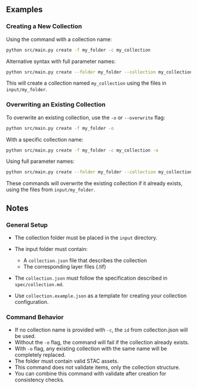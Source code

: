 ## Examples

### Creating a New Collection

Using the command with a collection name:
```bash
python src/main.py create -f my_folder -c my_collection
```

Alternative syntax with full parameter names:
```bash
python src/main.py create --folder my_folder --collection my_collection
```

This will create a collection named `my_collection` using the files in `input/my_folder`.

### Overwriting an Existing Collection

To overwrite an existing collection, use the `-o` or `--overwrite` flag:

```bash
python src/main.py create -f my_folder -o
```

With a specific collection name:
```bash
python src/main.py create -f my_folder -c my_collection -o
```

Using full parameter names:
```bash
python src/main.py create --folder my_folder --collection my_collection --overwrite
```

These commands will overwrite the existing collection if it already exists, using the files from `input/my_folder`.

## Notes

### General Setup

- The collection folder must be placed in the `input` directory.
- The input folder must contain:

    - A `collection.json` file that describes the collection
    - The corresponding layer files (.tif)

- The `collection.json` must follow the specification described in `spec/collection.md`.
- Use `collection.example.json` as a template for creating your collection configuration.

### Command Behavior
- If no collection name is provided with `-c`, the `id` from collection.json will be used.
- Without the `-o` flag, the command will fail if the collection already exists.
- With `-o` flag, any existing collection with the same name will be completely replaced.
- The folder must contain valid STAC assets.
- This command does not validate items, only the collection structure.
- You can combine this command with validate after creation for consistency checks.

